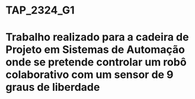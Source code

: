 # TAP_2324_G1

# Trabalho realizado para a cadeira de Projeto em Sistemas de Automação onde se pretende controlar um robô colaborativo com um sensor de 9 graus de liberdade